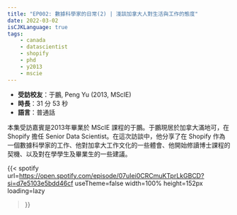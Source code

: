 ```yaml
---
title: "EP002: 數據科學家的日常(2) | 淺談加拿大人對生活與工作的態度"
date: 2022-03-02
isCJKLanguage: true
tags:
    - canada
    - datascientist
    - shopify
    - phd
    - y2013
    - mscie
---
```


- **受訪校友**：于鵬, Peng Yu (2013, MScIE)
- **時長**：31 分 53 秒
- **語言**：普通話

<!--more-->

本集受訪嘉賓是2013年畢業於 MScIE 課程的于鵬。于鵬現居於加拿大滿地可，在 Shopify 擔任 Senior Data Scientist。在這次訪談中，他分享了在 Shopify 作為一個數據科學家的工作、他對加拿大工作文化的一些體會、他開始修讀博士課程的契機、以及對在學學生及畢業生的一些建議。

{{< spotify 
  url=https://open.spotify.com/episode/07uIei0CRCmuKTprLkGBCD?si=d7e5103e5bdd46cf
  useTheme=false
  width=100%
  height=152px
  loading=lazy
>}}
